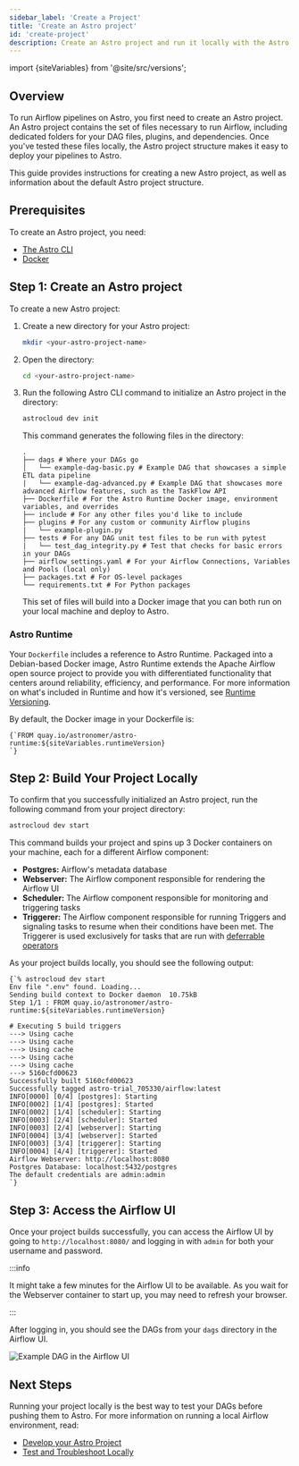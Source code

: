 ```yaml
---
sidebar_label: 'Create a Project'
title: 'Create an Astro project'
id: 'create-project'
description: Create an Astro project and run it locally with the Astro CLI.
---
```


import {siteVariables} from '@site/src/versions';

## Overview

To run Airflow pipelines on Astro, you first need to create an Astro project. An Astro project contains the set of files necessary to run Airflow, including dedicated folders for your DAG files, plugins, and dependencies. Once you've tested these files locally, the Astro project structure makes it easy to deploy your pipelines to Astro.

This guide provides instructions for creating a new Astro project, as well as information about the default Astro project structure.

## Prerequisites

To create an Astro project, you need:

- [The Astro CLI](install-cli.md)
- [Docker](https://www.docker.com/products/docker-desktop)

## Step 1: Create an Astro project

To create a new Astro project:

1. Create a new directory for your Astro project:

    ```sh
    mkdir <your-astro-project-name>
    ```

2. Open the directory:

    ```sh
    cd <your-astro-project-name>
    ```

3. Run the following Astro CLI command to initialize an Astro project in the directory:

    ```sh
    astrocloud dev init
    ```

    This command generates the following files in the directory:

    ```
    .
    ├── dags # Where your DAGs go
    │   └── example-dag-basic.py # Example DAG that showcases a simple ETL data pipeline
    |   └── example-dag-advanced.py # Example DAG that showcases more advanced Airflow features, such as the TaskFlow API
    ├── Dockerfile # For the Astro Runtime Docker image, environment variables, and overrides
    ├── include # For any other files you'd like to include
    ├── plugins # For any custom or community Airflow plugins
    |   └── example-plugin.py
    ├── tests # For any DAG unit test files to be run with pytest
    |   └── test_dag_integrity.py # Test that checks for basic errors in your DAGs
    ├── airflow_settings.yaml # For your Airflow Connections, Variables and Pools (local only)
    ├── packages.txt # For OS-level packages
    └── requirements.txt # For Python packages
    ```

    This set of files will build into a Docker image that you can both run on your local machine and deploy to Astro.

### Astro Runtime

Your `Dockerfile` includes a reference to Astro Runtime. Packaged into a Debian-based Docker image, Astro Runtime extends the Apache Airflow open source project to provide you with differentiated functionality that centers around reliability, efficiency, and performance. For more information on what's included in Runtime and how it's versioned, see [Runtime Versioning](runtime-version-lifecycle-policy.md).

By default, the Docker image in your Dockerfile is:

<pre><code parentName="pre">{`FROM quay.io/astronomer/astro-runtime:${siteVariables.runtimeVersion}
`}</code></pre>

## Step 2: Build Your Project Locally

To confirm that you successfully initialized an Astro project, run the following command from your project directory:

```sh
astrocloud dev start
```

This command builds your project and spins up 3 Docker containers on your machine, each for a different Airflow component:

- **Postgres:** Airflow's metadata database
- **Webserver:** The Airflow component responsible for rendering the Airflow UI
- **Scheduler:** The Airflow component responsible for monitoring and triggering tasks
- **Triggerer:** The Airflow component responsible for running Triggers and signaling tasks to resume when their conditions have been met. The Triggerer is used exclusively for tasks that are run with [deferrable operators](deferrable-operators.md)

As your project builds locally, you should see the following output:

<pre><code parentName="pre">{`% astrocloud dev start
Env file ".env" found. Loading...
Sending build context to Docker daemon  10.75kB
Step 1/1 : FROM quay.io/astronomer/astro-runtime:${siteVariables.runtimeVersion}

# Executing 5 build triggers
---> Using cache
---> Using cache
---> Using cache
---> Using cache
---> Using cache
---> 5160cfd00623
Successfully built 5160cfd00623
Successfully tagged astro-trial_705330/airflow:latest
INFO[0000] [0/4] [postgres]: Starting
INFO[0002] [1/4] [postgres]: Started
INFO[0002] [1/4] [scheduler]: Starting
INFO[0003] [2/4] [scheduler]: Started
INFO[0003] [2/4] [webserver]: Starting
INFO[0004] [3/4] [webserver]: Started
INFO[0003] [3/4] [triggerer]: Starting
INFO[0004] [4/4] [triggerer]: Started
Airflow Webserver: http://localhost:8080
Postgres Database: localhost:5432/postgres
The default credentials are admin:admin
`}</code></pre>

## Step 3: Access the Airflow UI

Once your project builds successfully, you can access the Airflow UI by going to `http://localhost:8080/` and logging in with `admin` for both your username and password.

:::info

It might take a few minutes for the Airflow UI to be available. As you wait for the Webserver container to start up, you may need to refresh your browser.

:::

After logging in, you should see the DAGs from your `dags` directory in the Airflow UI.

<div class="text--center">
<img src="/img/docs/sample-dag.png" alt="Example DAG in the Airflow UI" />
</div>

## Next Steps

Running your project locally is the best way to test your DAGs before pushing them to Astro. For more information on running a local Airflow environment, read:

- [Develop your Astro Project](develop-project.md)
- [Test and Troubleshoot Locally](test-and-troubleshoot-locally.md#run-a-project-locally)

